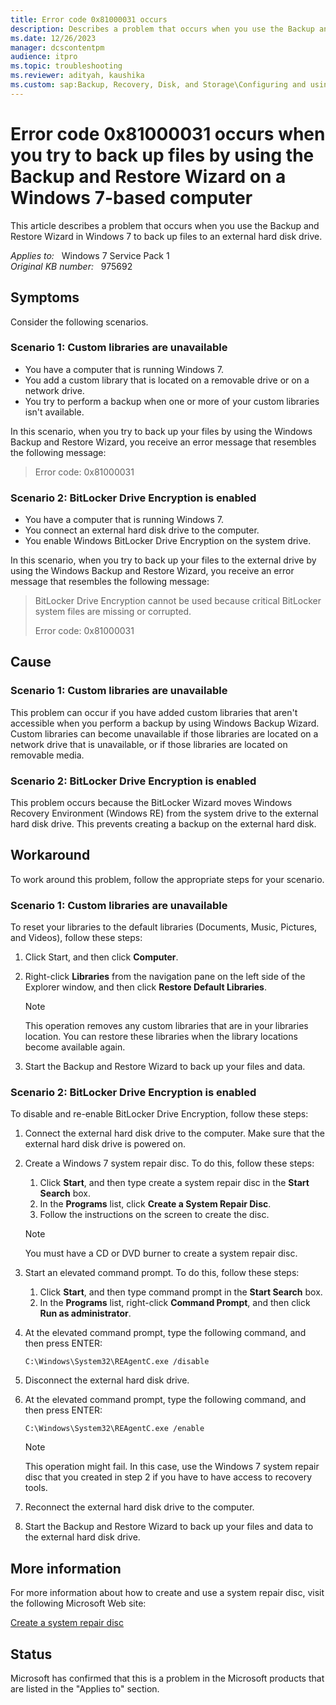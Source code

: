 ```yaml
---
title: Error code 0x81000031 occurs
description: Describes a problem that occurs when you use the Backup and Restore Wizard in Windows 7 to back up files to an external hard disk drive. A workaround is provided.
ms.date: 12/26/2023
manager: dcscontentpm
audience: itpro
ms.topic: troubleshooting
ms.reviewer: adityah, kaushika
ms.custom: sap:Backup, Recovery, Disk, and Storage\Configuring and using Windows Backup or other recovery, csstroubleshoot
---
```

# Error code 0x81000031 occurs when you try to back up files by using the Backup and Restore Wizard on a Windows 7-based computer

This article describes a problem that occurs when you use the Backup and Restore Wizard in Windows 7 to back up files to an external hard disk drive.

_Applies to:_ &nbsp; Windows 7 Service Pack 1  
_Original KB number:_ &nbsp; 975692

## Symptoms

Consider the following scenarios.

### Scenario 1: Custom libraries are unavailable

- You have a computer that is running Windows 7.
- You add a custom library that is located on a removable drive or on a network drive.
- You try to perform a backup when one or more of your custom libraries isn't available.

In this scenario, when you try to back up your files by using the Windows Backup and Restore Wizard, you receive an error message that resembles the following message:

> Error code: 0x81000031

### Scenario 2: BitLocker Drive Encryption is enabled

- You have a computer that is running Windows 7.
- You connect an external hard disk drive to the computer.
- You enable Windows BitLocker Drive Encryption on the system drive.

In this scenario, when you try to back up your files to the external drive by using the Windows Backup and Restore Wizard, you receive an error message that resembles the following message:

> BitLocker Drive Encryption cannot be used because critical BitLocker system files are missing or corrupted.
>
> Error code: 0x81000031

## Cause

### Scenario 1: Custom libraries are unavailable

This problem can occur if you have added custom libraries that aren't accessible when you perform a backup by using Windows Backup Wizard. Custom libraries can become unavailable if those libraries are located on a network drive that is unavailable, or if those libraries are located on removable media.

### Scenario 2: BitLocker Drive Encryption is enabled

This problem occurs because the BitLocker Wizard moves Windows Recovery Environment (Windows RE) from the system drive to the external hard disk drive. This prevents creating a backup on the external hard disk.

## Workaround

To work around this problem, follow the appropriate steps for your scenario.

### Scenario 1: Custom libraries are unavailable

To reset your libraries to the default libraries (Documents, Music, Pictures, and Videos), follow these steps:  

1. Click Start, and then click **Computer**.
2. Right-click **Libraries** from the navigation pane on the left side of the Explorer window, and then click **Restore Default Libraries**.
    > [!NOTE]
    > This operation removes any custom libraries that are in your libraries location. You can restore these libraries when the library locations become available again.

3. Start the Backup and Restore Wizard to back up your files and data.

### Scenario 2: BitLocker Drive Encryption is enabled

To disable and re-enable BitLocker Drive Encryption, follow these steps:

1. Connect the external hard disk drive to the computer. Make sure that the external hard disk drive is powered on.
2. Create a Windows 7 system repair disc. To do this, follow these steps:
      1. Click **Start**, and then type create a system repair disc in the **Start Search** box.
      2. In the **Programs** list, click **Create a System Repair Disc**.
      3. Follow the instructions on the screen to create the disc.
    > [!NOTE]
    > You must have a CD or DVD burner to create a system repair disc.
3. Start an elevated command prompt. To do this, follow these steps:
      1. Click **Start**, and then type command prompt in the **Start Search** box.
      2. In the **Programs** list, right-click **Command Prompt**, and then click **Run as administrator**.
4. At the elevated command prompt, type the following command, and then press ENTER:

    ```console
    C:\Windows\System32\REAgentC.exe /disable
    ```  

5. Disconnect the external hard disk drive.
6. At the elevated command prompt, type the following command, and then press ENTER:

    ```console
    C:\Windows\System32\REAgentC.exe /enable
    ```

    > [!NOTE]
    > This operation might fail. In this case, use the Windows 7 system repair disc that you created in step 2 if you have to have access to recovery tools.

7. Reconnect the external hard disk drive to the computer.
8. Start the Backup and Restore Wizard to back up your files and data to the external hard disk drive.

## More information

For more information about how to create and use a system repair disc, visit the following Microsoft Web site:

[Create a system repair disc](https://windows.microsoft.com/windows7/create-a-system-repair-disc)  

## Status

Microsoft has confirmed that this is a problem in the Microsoft products that are listed in the "Applies to" section.
